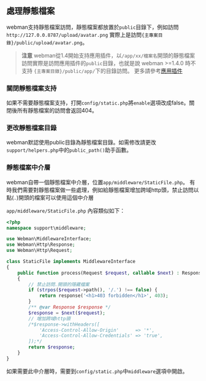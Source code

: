 ## 處理靜態檔案
webman支持靜態檔案訪問，靜態檔案都放置於`public`目錄下，例如訪問 `http://127.0.0.8787/upload/avatar.png` 實際上是訪問`{主專案目錄}/public/upload/avatar.png`。

> **注意**
> webman從1.4開始支持應用插件，以`/app/xx/檔案名`開頭的靜態檔案訪問實際是訪問應用插件的`public`目錄，也就是說 webman >=1.4.0 時不支持 `{主專案目錄}/public/app/`下的目錄訪問。
> 更多請參考[應用插件](./plugin/app.md)

### 關閉靜態檔案支持
如果不需要靜態檔案支持，打開`config/static.php`將`enable`選項改成false。關閉後所有靜態檔案的訪問會返回404。

### 更改靜態檔案目錄
webman默認使用public目錄為靜態檔案目錄。如需修改請更改`support/helpers.php`中的`public_path()`助手函數。

### 靜態檔案中介層
webman自帶一個靜態檔案中介層，位置`app/middleware/StaticFile.php`。
有時我們需要對靜態檔案做一些處理，例如給靜態檔案增加跨域http頭，禁止訪問以點(`.`)開頭的檔案可以使用這個中介層

`app/middleware/StaticFile.php` 內容類似如下：
```php
<?php
namespace support\middleware;

use Webman\MiddlewareInterface;
use Webman\Http\Response;
use Webman\Http\Request;

class StaticFile implements MiddlewareInterface
{
    public function process(Request $request, callable $next) : Response
    {
        // 禁止訪問.開頭的隱藏檔案
        if (strpos($request->path(), '/.') !== false) {
            return response('<h1>403 forbidden</h1>', 403);
        }
        /** @var Response $response */
        $response = $next($request);
        // 增加跨域http頭
        /*$response->withHeaders([
            'Access-Control-Allow-Origin'      => '*',
            'Access-Control-Allow-Credentials' => 'true',
        ]);*/
        return $response;
    }
}
```
如果需要此中介層時，需要到`config/static.php`中`middleware`選項中開啟。